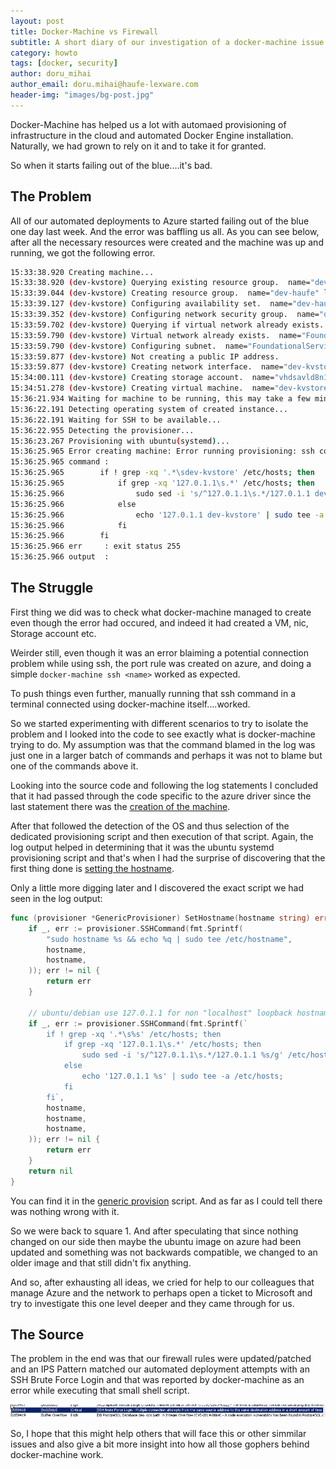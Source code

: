 ```yaml
---
layout: post
title: Docker-Machine vs Firewall
subtitle: A short diary of our investigation of a docker-machine issue.
category: howto
tags: [docker, security]
author: doru_mihai
author_email: doru.mihai@haufe-lexware.com
header-img: "images/bg-post.jpg"
---
```



Docker-Machine has helped us a lot with automaed provisioning of infrastructure in the cloud and automated Docker Engine installation.
Naturally, we had grown to rely on it and to take it for granted.

So when it starts failing out of the blue....it's bad.

## The Problem
All of our automated deployments to Azure started failing out of the blue one day last week. 
And the error was baffling us all. As you can see below, after all the necessary resources were created and the machine was up and running, we got the following error.

``` bash
15:33:38.920 Creating machine...
15:33:38.920 (dev-kvstore) Querying existing resource group.  name="dev-haufe"
15:33:39.044 (dev-kvstore) Creating resource group.  name="dev-haufe" location="germanycentral"
15:33:39.127 (dev-kvstore) Configuring availability set.  name="dev-haufe"
15:33:39.352 (dev-kvstore) Configuring network security group.  name="dev-kvstore-firewall" location="germanycentral"
15:33:59.702 (dev-kvstore) Querying if virtual network already exists.  name="FoundationalServices-vNet" rg="FoundationalServicesInfra-P-RG" location="germanycentral"
15:33:59.790 (dev-kvstore) Virtual network already exists.  name="FoundationalServices-vNet" rg="FoundationalServicesInfra-P-RG" location="germanycentral"
15:33:59.790 (dev-kvstore) Configuring subnet.  name="FoundationalServices-Prod-Subnet1" vnet="FoundationalServices-vNet" cidr="10.80.7.0/26"
15:33:59.877 (dev-kvstore) Not creating a public IP address.
15:33:59.877 (dev-kvstore) Creating network interface.  name="dev-kvstore-nic"
15:34:00.111 (dev-kvstore) Creating storage account.  name="vhdsavld8n1d3qfej111b9go" location="germanycentral" sku=Standard_LRS
15:34:51.278 (dev-kvstore) Creating virtual machine.  name="dev-kvstore" location="germanycentral" size="Standard_DS1_V2" username="ubuntu" osImage="canonical:UbuntuServer:16.04.0-LTS:16.04.201604203"
15:36:21.934 Waiting for machine to be running, this may take a few minutes...
15:36:22.191 Detecting operating system of created instance...
15:36:22.191 Waiting for SSH to be available...
15:36:22.955 Detecting the provisioner...
15:36:23.267 Provisioning with ubuntu(systemd)...
15:36:25.965 Error creating machine: Error running provisioning: ssh command error:
15:36:25.965 command : 
15:36:25.965 		if ! grep -xq '.*\sdev-kvstore' /etc/hosts; then
15:36:25.965 			if grep -xq '127.0.1.1\s.*' /etc/hosts; then
15:36:25.966 				sudo sed -i 's/^127.0.1.1\s.*/127.0.1.1 dev-kvstore/g' /etc/hosts;
15:36:25.966 			else 
15:36:25.966 				echo '127.0.1.1 dev-kvstore' | sudo tee -a /etc/hosts; 
15:36:25.966 			fi
15:36:25.966 		fi
15:36:25.966 err     : exit status 255
15:36:25.966 output  : 

```

## The Struggle
First thing we did was to check what docker-machine managed to create even though the error had occured, and indeed it had created a VM, nic, Storage account etc.

Weirder still, even though it was an error blaiming a potential connection problem while using ssh, the port rule was created on azure, and doing a simple `docker-machine ssh <name>` worked as expected.

To push things even further, manually running that ssh command in a terminal connected using docker-machine itself....worked.

So we started experimenting with different scenarios to try to isolate the problem and I looked into the code to see exactly what is docker-machine trying to do. My assumption was that the command blamed in the log was just one in a larger batch of commands and perhaps it was not to blame but one of the commands above it.

Looking into the source code and following the log statements I concluded that it had passed through the code specific to the azure driver since the last statement there was the [creation of the machine](https://github.com/docker/machine/blob/7118884f7804f726e7429e89b8d64a3a4947a2f1/drivers/azure/azure.go#L393).

After that followed the detection of the OS and thus selection of the dedicated provisioning script and then execution of that script. Again, the log output helped in determining that it was the ubuntu systemd provisioning script and that's when I had the surprise of discovering that the first thing done is [setting the hostname](https://github.com/docker/machine/blob/7118884f7804f726e7429e89b8d64a3a4947a2f1/libmachine/provision/ubuntu_systemd.go#L113).

Only a little more digging later and I discovered the exact script we had seen in the log output:

```go
func (provisioner *GenericProvisioner) SetHostname(hostname string) error {
	if _, err := provisioner.SSHCommand(fmt.Sprintf(
		"sudo hostname %s && echo %q | sudo tee /etc/hostname",
		hostname,
		hostname,
	)); err != nil {
		return err
	}

	// ubuntu/debian use 127.0.1.1 for non "localhost" loopback hostnames: https://www.debian.org/doc/manuals/debian-reference/ch05.en.html#_the_hostname_resolution
	if _, err := provisioner.SSHCommand(fmt.Sprintf(`
		if ! grep -xq '.*\s%s' /etc/hosts; then
			if grep -xq '127.0.1.1\s.*' /etc/hosts; then
				sudo sed -i 's/^127.0.1.1\s.*/127.0.1.1 %s/g' /etc/hosts;
			else 
				echo '127.0.1.1 %s' | sudo tee -a /etc/hosts; 
			fi
		fi`,
		hostname,
		hostname,
		hostname,
	)); err != nil {
		return err
	}
	return nil
}
```

You can find it in the [generic provision](https://github.com/docker/machine/blob/e1a03348ad83d8e8adb19d696bc7bcfb18ccd770/libmachine/provision/generic.go#L39) script. And as far as I could tell there was nothing wrong with it. 


So we were back to square 1. And after speculating that since nothing changed on our side then maybe the ubuntu image on azure had been updated and something was not backwards compatible, we changed to an older image and that still didn't fix anything.

And so, after exhausting all ideas, we cried for help to our colleagues that manage Azure and the network to perhaps open a ticket to Microsoft and try to investigate this one level deeper and they came through for us.

## The Source
The problem in the end was that our firewall rules were updated/patched and an IPS Pattern matched our automated deployment attempts with an SSH Brute Force Login and that was reported by docker-machine as an error while executing that small shell script.

![Firewall Rule](/images/docker-machine-firewall/firewall-ssh.png)

So, I hope that this might help others that will face this or other simmilar issues and also give a bit more insight into how all those gophers behind docker-machine work.